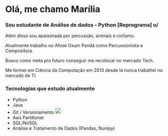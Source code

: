 # Olá, me chamo Marília

### Sou estudante de Análise de dados - Python [Reprograma]  o/

Além disso sou apaixonada por percussão, animais e ciclismo.

Atualmente trabalho no Afoxé Oxum Pandá como Percussionista e Compositora.

Busco como meta pro futuro conseguir me recolocar no mercado Tech.

Me formei em Ciência da Computação em 2013 
desde lá nunca trabalhei no mercado de TI.

### Tecnologias que estudo atualmente

 - Python
 - Java 
 - Git / Versionamento <img src="https://cdn.jsdelivr.net/gh/devicons/devicon/icons/git/git-original.svg" width="20" />
 - Aws Partitioner
 -  SQL/NoSQL
 -  Análise e Tratamento de Dados (Pandas, Numpy)
